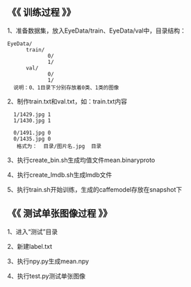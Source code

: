 
## 《《 训练过程 》》

1、准备数据集，放入EyeData/train、EyeData/val中，目录结构：

	EyeData/
		  train/		  
			     0/
			     1/
		  val/
		  	     0/
			     1/
      说明：0、1目录下分别存放着0类、1类的图像
	
2、制作train.txt和val.txt，如：train.txt内容

	  1/1429.jpg 1
   	  1/1430.jpg 1

	  0/1491.jpg 0
	  0/1435.jpg 0
       格式为：  目录/图片名.jpg  目录
       
3、执行create_bin.sh生成均值文件mean.binaryproto

4、执行create_lmdb.sh生成lmdb文件

5、执行train.sh开始训练，生成的caffemodel存放在snapshot下


## 《《 测试单张图像过程 》》

1、进入“测试”目录

2、新建label.txt

3、执行npy.py生成mean.npy

4、执行test.py测试单张图像

